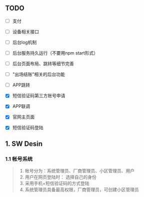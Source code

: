 ## TODO
- [ ] 支付
- [ ] 设备相关接口
- [ ] 后台log机制
- [ ] 后台服务持久运行（不要用npm start形式）
- [ ] 后台页面布局、跳转等细节完善
- [ ] "出场结账"相关的后台功能
- [ ] APP跳转
- [x] 短信验证码第三方账号申请
- [x] APP联调
- [x] 官网主页面
- [x] 短信验证码登陆



## 1. SW Desin
### 1.1 帐号系统
> 1. 帐号分为：系统管理员、厂商管理员、小区管理员、用户
> 2. 用户在网页登陆时： 选择自己的身份
> 3. 采用手机+短信验证码的方式登陆
> 4. 系统管理员具备最高权限，厂商管理员，可创建小区管理员
   

